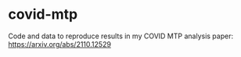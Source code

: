 # covid-mtp
Code and data to reproduce results in my COVID MTP analysis paper: https://arxiv.org/abs/2110.12529
